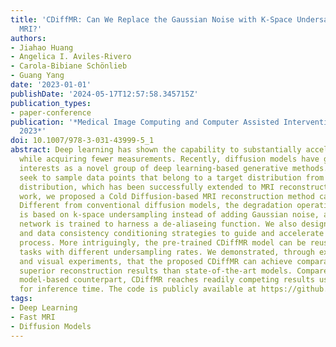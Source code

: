 ```yaml
---
title: 'CDiffMR: Can We Replace the Gaussian Noise with K-Space Undersampling for Fast
  MRI?'
authors:
- Jiahao Huang
- Angelica I. Aviles-Rivero
- Carola-Bibiane Schönlieb
- Guang Yang
date: '2023-01-01'
publishDate: '2024-05-17T12:57:58.345715Z'
publication_types:
- paper-conference
publication: '*Medical Image Computing and Computer Assisted Intervention – MICCAI
  2023*'
doi: 10.1007/978-3-031-43999-5_1
abstract: Deep learning has shown the capability to substantially accelerate MRI reconstruction
  while acquiring fewer measurements. Recently, diffusion models have gained burgeoning
  interests as a novel group of deep learning-based generative methods. These methods
  seek to sample data points that belong to a target distribution from a Gaussian
  distribution, which has been successfully extended to MRI reconstruction. In this
  work, we proposed a Cold Diffusion-based MRI reconstruction method called CDiffMR.
  Different from conventional diffusion models, the degradation operation of our CDiffMR
  is based on k-space undersampling instead of adding Gaussian noise, and the restoration
  network is trained to harness a de-aliaseing function. We also design starting point
  and data consistency conditioning strategies to guide and accelerate the reverse
  process. More intriguingly, the pre-trained CDiffMR model can be reused for reconstruction
  tasks with different undersampling rates. We demonstrated, through extensive numerical
  and visual experiments, that the proposed CDiffMR can achieve comparable or even
  superior reconstruction results than state-of-the-art models. Compared to the diffusion
  model-based counterpart, CDiffMR reaches readily competing results using only 1.6–3.4%
  for inference time. The code is publicly available at https://github.com/ayanglab/CDiffMR.
tags:
- Deep Learning
- Fast MRI
- Diffusion Models
---
```

